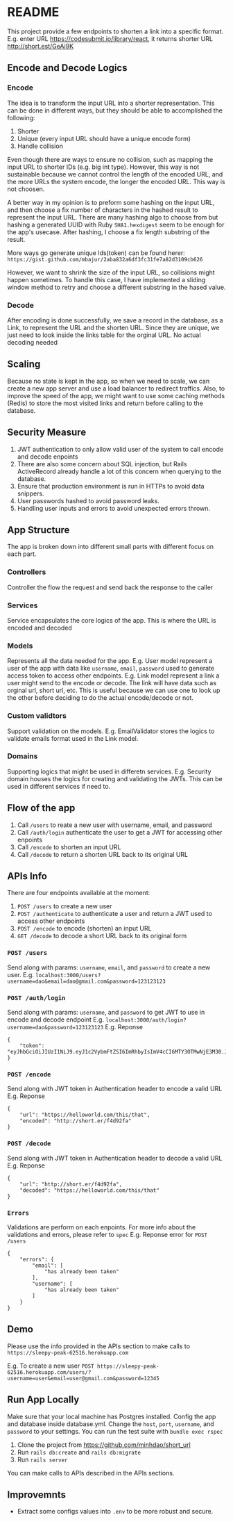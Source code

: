 # README

This project provide a few endpoints to shorten a link into a specific format. E.g. enter URL https://codesubmit.io/library/react, it returns shorter URL http://short.est/GeAi9K

## Encode and Decode Logics
### Encode
The idea is to transform the input URL into a shorter representation. This can be done in different ways, but they should be able to accomplished the following:
1. Shorter
2. Unique (every input URL should have a unique encode form)
3. Handle collision

Even though there are ways to ensure no collision, such as mapping the input URL to shorter IDs (e.g. big int type). However, this way is not sustainable because we cannot control the length of the encoded URL, and the more URLs the system encode, the longer the encoded URL. This way is not choosen.

A better way in my opinion is to preform some hashing on the input URL, and then choose a fix number of characters in the hashed result to represent the input URL. There are many hashing algo to choose from but hashing a generated UUID with Ruby `SHA1.hexdigest` seem to be enough for the app's usecase. After hashing, I choose a fix length substring of the result.

More ways go generate unique Ids(token) can be found herer: `https://gist.github.com/mbajur/2aba832a6df3fc31fe7a82d3109cb626`

However, we want to shrink the size of the input URL, so collisions might happen sometimes. To handle this case, I have implemented a sliding window method to retry and choose a different substring in the hased value.

### Decode
After encoding is done successfully, we save a record in the database, as a Link, to represent the URL and the shorten URL. Since they are unique, we just need to look inside the links table for the orginal URL. No actual decoding needed

## Scaling
Because no state is kept in the app, so when we need to scale, we can create a new app server and use a load balancer to redirect traffics. Also, to improve the speed of the app, we might want to use some caching methods (Redis) to store the most visited links and return before calling to the database.

## Security Measure
1. JWT authentication to only allow valid user of the system to call encode and decode enpoints
2. There are also some concern about SQL injection, but Rails ActiveRecord already handle a lot of this concern when querying to the database.
3. Ensure that production environment is run in HTTPs to avoid data snippers.
4. User passwords hashed to avoid password leaks.
5. Handling user inputs and errors to avoid unexpected errors thrown.

## App Structure
The app is broken down into different small parts with different focus on each part.
### Controllers
Controller the flow the request and send back the response to the caller
### Services
Service encapsulates the core logics of the app. This is where the URL is encoded and decoded
### Models
Represents all the data needed for the app. 
E.g. User model represent a user of the app with data like `username`, `email`, `password` used to generate access token to access other endpoints.
E.g. Link model represent a link a user might send to the encode or decode. The link will have data such as orginal url, short url, etc. This is useful because we can use one to look up the other before deciding to do the actual encode/decode or not.
### Custom validtors
Support validation on the models. E.g. EmailValidator stores the logics to validate emails format used in the Link model.
### Domains
Supporting logics that might be used in differetn services. E.g. Security domain houses the logics for creating and validating the JWTs. This can be used in different services if need to.

## Flow of the app
1. Call `/users` to reate a new user with username, email, and password
2. Call `/auth/login` authenticate the user to get a JWT for accessing other enpoints
3. Call `/encode` to shorten an input URL
4. Call `/decode` to return a shorten URL back to its original URL

## APIs Info
There are four endpoints available at the moment:
1. `POST /users` to create a new user
2. `POST /authenticate` to authenticate a user and return a JWT used to access other endpoints
3. `POST /encode` to encode (shorten) an input URL
4. `GET /decode` to decode a short URL back to its original form

### `POST /users`
Send along with params: `username`, `email`, and `password` to create a new user.
E.g. `localhost:3000/users?username=dao&email=dao@gmail.com&password=123123123`

### `POST /auth/login`
Send along with params: `username`, and `password` to get JWT to use in encode and decode endpoint
E.g. `localhost:3000/auth/login?username=dao&password=123123123`
E.g. Reponse 
```
{
    "token": "eyJhbGciOiJIUzI1NiJ9.eyJ1c2VybmFtZSI6ImRhbyIsImV4cCI6MTY3OTMwNjE3M30.JJcJavfrXahJQfSacPhmQuIN1YKZ8fHt9fTgvU0o_30"
}
```

### `POST /encode`
Send along with JWT token in Authentication header to encode a valid URL
E.g. Reponse
```
{
    "url": "https://helloworld.com/this/that",
    "encoded": "http://short.er/f4d92fa"
}
```

### `POST /decode`
Send along with JWT token in Authentication header to decode a valid URL
E.g. Reponse
```
{
    "url": "http://short.er/f4d92fa",
    "decoded": "https://helloworld.com/this/that"
}
```

### `Errors`
Validations are perform on each enpoints. For more info about the validations and errors, please refer to `spec`
E.g. Reponse error for `POST /users`
```
{
    "errors": {
        "email": [
            "has already been taken"
        ],
        "username": [
            "has already been taken"
        ]
    }
}
```

## Demo
Please use the info provided in the APIs section to make calls to `https://sleepy-peak-62516.herokuapp.com`

E.g. To create a new user
`POST https://sleepy-peak-62516.herokuapp.com/users/?username=user&email=user@gmail.com&password=12345`

## Run App Locally
Make sure that your local machine has Postgres installed.
Config the app and database inside database.yml. Change the `host`, `port`, `username`, and `password` to your settings.
You can run the test suite with `bundle exec rspec`

1. Clone the project from https://github.com/minhdao/short_url
2. Run `rails db:create` and `rails db:migrate`
3. Run `rails server`

You can make calls to APIs described in the APIs sections.

## Improvemnts
* Extract some configs values into `.env` to be more robust and secure.